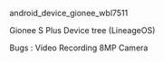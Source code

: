 android_device_gionee_wbl7511

Gionee S Plus Device tree (LineageOS)

Bugs :
Video Recording
8MP Camera
